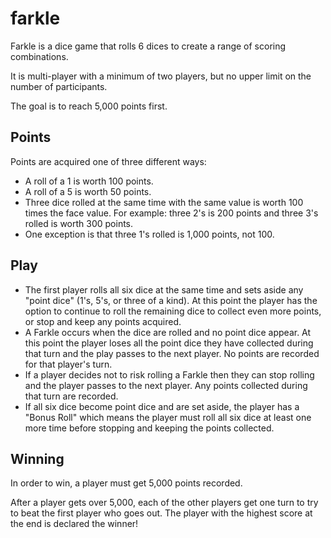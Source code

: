 # farkle
Farkle is a dice game that rolls 6 dices to create a range of scoring combinations.

It is multi-player with a minimum of two players, but no upper limit on the number of participants. 

The goal is to reach 5,000 points first.

## Points

Points are acquired one of three different ways:
  * A roll of a 1 is worth 100 points.
  * A roll of a 5 is worth 50 points.
  * Three dice rolled at the same time with the same value is worth 100 times the face value. 
    For example: three 2's is 200 points and three 3's rolled is worth 300 points.
  * One exception is that three 1's rolled is 1,000 points, not 100.

## Play

  * The first player rolls all six dice at the same time and sets aside any "point dice" (1's, 5's,
    or three of a kind). At this point the player has the option to continue to roll the remaining 
    dice to collect even more points, or stop and keep any points acquired. 
  * A Farkle occurs when the dice are rolled and no point dice appear. At this point the player loses
    all the point dice they have collected during that turn and the play passes to the next player.
    No points are recorded for that player's turn.
  * If a player decides not to risk rolling a Farkle then they can stop rolling and the player passes 
    to the next player. Any points collected during that turn are recorded.
  * If all six dice become point dice and are set aside, the player has a "Bonus Roll" which means the player must 
    roll all six dice at least one more time before stopping and keeping the points collected.

## Winning

In order to win, a player must get 5,000 points recorded.

After a player gets over 5,000, each of the other players get one turn to try to beat the first 
player who goes out. The player with the highest score at the end is declared the winner!
